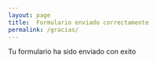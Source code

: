 ```yaml
---
layout: page
title:  Formulario enviado correctamente
permalink: /gracias/
---
```


<div class="section-content">
  <p>Tu formulario ha sido enviado con exito</p>
</div>
